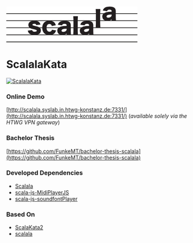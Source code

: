 ![Scalala Logo](/misc/scalala.png)

# ScalalaKata

[![ScalalaKata](https://i.imgur.com/dr50sGF.png)](https://vimeo.com/282212340 "Scalala Demo - Click to Watch!")

### Online Demo

[http://scalala.syslab.in.htwg-konstanz.de:7331/](http://scalala.syslab.in.htwg-konstanz.de:7331/)
(_available solely via the HTWG VPN gateway_)

### Bachelor Thesis

[https://github.com/FunkeMT/bachelor-thesis-scalala](https://github.com/FunkeMT/bachelor-thesis-scalala)

### Developed Dependencies

- [Scalala](https://github.com/FunkeMT/scalala)
- [scala-js-MidiPlayerJS](https://github.com/FunkeMT/scala-js-MidiPlayerJS)
- [scala-js-soundfontPlayer](https://github.com/FunkeMT/scala-js-soundfontPlayer)

### Based On

- [ScalaKata2](https://github.com/MasseGuillaume/ScalaKata2)
- [scalala](https://github.com/markoboger/scalala)
